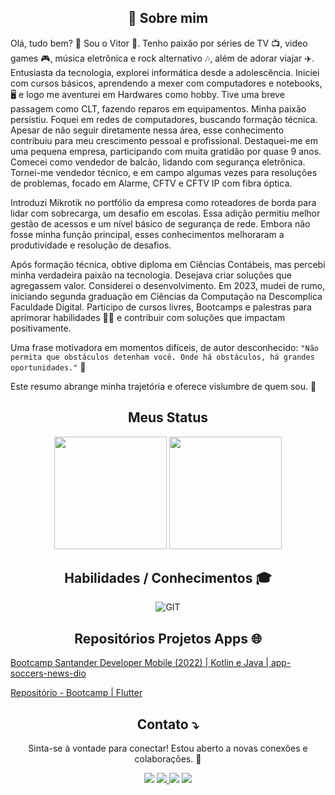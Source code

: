 

<center><h2>🚀 Sobre mim </h2></center>
 Olá, tudo bem?  👋 Sou o Vitor 👨. Tenho paixão por séries de TV 📺,  video games 🎮,  música eletrônica e rock alternativo 🎶, além de adorar viajar ✈️.  Entusiasta da tecnologia, explorei informática desde a adolescência. Iniciei com cursos básicos, aprendendo a mexer com computadores e notebooks, 🖥️ e logo me aventurei em Hardwares como hobby. Tive uma breve passagem como CLT, fazendo reparos em equipamentos. Minha paixão persistiu. Foquei em redes de computadores, buscando formação técnica. Apesar de não seguir diretamente nessa área, esse conhecimento contribuiu para meu crescimento pessoal e profissional. Destaquei-me em uma pequena empresa, participando com muita gratidão por quase 9 anos. Comecei como vendedor de balcão, lidando com segurança eletrônica. Tornei-me vendedor técnico, e em campo algumas vezes para resoluções de problemas, focado em Alarme, CFTV e CFTV IP com fibra óptica.

Introduzi Mikrotik no portfólio da empresa como roteadores de borda para lidar com sobrecarga, um desafio em escolas. Essa adição permitiu melhor gestão de acessos e um nível básico de segurança de rede. Embora não fosse minha função principal, esses conhecimentos melhoraram a produtividade e resolução de desafios.

Após formação técnica, obtive diploma em Ciências Contábeis, mas percebi minha verdadeira paixão na tecnologia. Desejava criar soluções que agregassem valor. Considerei o desenvolvimento. Em 2023, mudei de rumo, iniciando segunda graduação em Ciências da Computação na Descomplica Faculdade Digital. Participo de cursos livres, Bootcamps e palestras para aprimorar habilidades 👨‍💻 e contribuir com soluções que impactam positivamente.


Uma frase motivadora em momentos difíceis, de autor desconhecido: `"Não permita que obstáculos detenham você. Onde há obstáculos, há grandes oportunidades."` 🍃

Este resumo abrange minha trajetória e oferece vislumbre de quem sou. 🤩

<center><h2>Meus Status </h2></center>

  <center> 
    <a href="https://github.com/vitorfantin"></a>
    <img height="180em" src="https://github-readme-stats.vercel.app/api?username=vitorfantin&show_icons=true&theme=github_dark&include_all_commits=true&count_private=true" /> 
    <img height="180em" src="https://github-readme-stats.vercel.app/api/top-langs/?username=vitorfantin&layout=compact&langs_count=7&theme=github_dark" />
  </center>
   

<center> 

  <h2> Habilidades / Conhecimentos 🎓</h2>
 

 ![GIT](https://img.shields.io/badge/GIT-E44C30?style=for-the-badge&logo=git&logoColor=white)

</center>
  
  
<center><h2>Repositórios Projetos Apps 🌐  </h2></center>
  
  [Bootcamp Santander Developer Mobile (2022) | Kotlin e Java | app-soccers-news-dio](https://github.com/vitorfantin/app-soccers-news-dio)

  [Repositório - Bootcamp  | Flutter](https://github.com/vitorfantin/app-soccers-news-dio)

 
 <center>
 
  <h2> Contato ⤵️ </h2>

  Sinta-se à vontade para conectar! Estou aberto a novas conexões e colaborações. 🤝
  
<div> 
 <a href = "mailto:fantinfx@gmail.com"><img src="https://img.shields.io/badge/Gmail-D14836?style=for-the-badge&logo=gmail&logoColor=white" target="_blank"></a>
 <a href="https://www.linkedin.com/in/vitorfantin/" target="_blank"><img src="https://img.shields.io/badge/LinkedIn-0077B5?style=for-the-badge&logo=linkedin&logoColor=white"> </a>
 <a href="https://t.me/vitorfantin" target="_blank"><img src="https://img.shields.io/badge/Telegram-2CA5E0?style=for-the-badge&logo=telegram&logoColor=white"></a>
 <a href="https://web.dio.me/users/fantinfx?tab=skills" target="_blank"><img src="https://img.shields.io/badge/-Meu%20Perfil%20na%20DIO-000?style=for-the-badge"></a>
</div>
 
</center>
